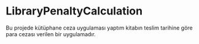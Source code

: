 # LibraryPenaltyCalculation
 Bu projede kütüphane ceza uygulaması yaptım kitabın teslim tarihine göre para cezası verilen bir uygulamadır.

